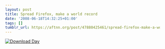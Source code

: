 ```yaml
---
layout: post
title: Spread Firefox, make a world record
date: '2008-06-18T14:32:25+01:00'
tags: []
tumblr_url: https://aftnn.org/post/47880425461/spread-firefox-make-a-world-record
---
```

<a href="http://www.spreadfirefox.com/node&amp;id=0&amp;t=264"><img border="0" alt="Download Day" title="Download Day" src="http://www.spreadfirefox.com/files/images/affiliates_banners/dday_badge_fox.png"/></a>
